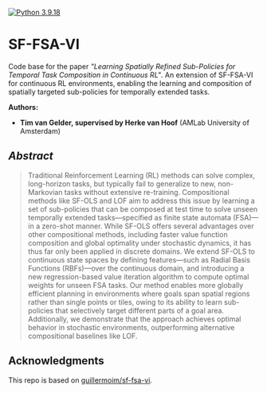 [![Python 3.9.18](https://img.shields.io/badge/Python-3.9.18-blue)](https://www.python.org/downloads/release/python-3918/)

# SF-FSA-VI

Code base for the paper *"Learning Spatially Refined Sub-Policies for Temporal Task Composition in Continuous RL"*. An extension of SF-FSA-VI for continuous RL environments, enabling the learning and composition of spatially targeted sub-policies for temporally extended tasks.

**Authors:** 

- **Tim van Gelder, supervised by Herke van Hoof** (AMLab University of Amsterdam)


## *Abstract*

> Traditional Reinforcement Learning (RL) methods can solve complex, long-horizon tasks, but typically fail to generalize to new, non-Markovian tasks without extensive re-training. Compositional methods like SF-OLS and LOF aim to address this issue by learning a set of sub-policies that can be composed at test time to solve unseen temporally extended tasks—specified as finite state automata (FSA)—in a zero-shot manner. While SF-OLS offers several advantages over other compositional methods, including faster value function composition and global optimality under stochastic dynamics, it has thus far only been applied in discrete domains. We extend SF-OLS to continuous state spaces by defining features—such as Radial Basis Functions (RBFs)—over the continuous domain, and introducing a new regression-based value iteration algorithm to compute optimal weights for unseen FSA tasks. Our method enables more globally efficient planning in environments where goals span spatial regions rather than single points or tiles, owing to its ability to learn sub-policies that selectively target different parts of a goal area. Additionally, we demonstrate that the approach achieves optimal behavior in stochastic environments, outperforming alternative compositional baselines like LOF.


## Acknowledgments

This repo is based on [guillermoim/sf-fsa-vi](https://github.com/guillermoim/sf-fsa-vi).
